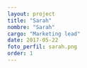 ```yaml
---
layout: project
title: "Sarah"
nombre: "Sarah"
cargo: "Marketing lead"
date: 2017-05-22
foto_perfil: sarah.png
order: 1
---
```

